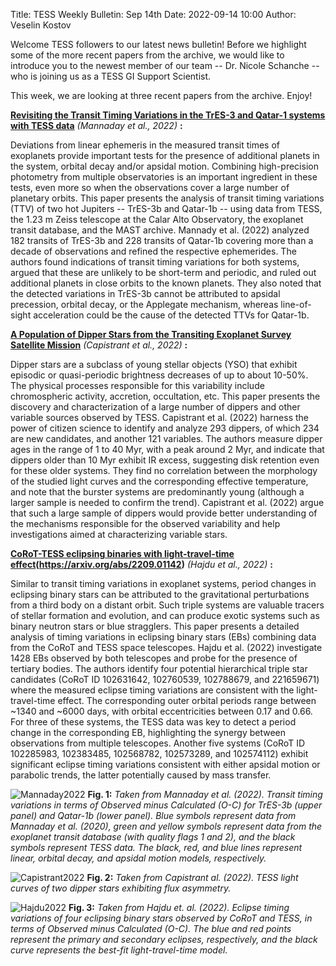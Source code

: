 Title: TESS Weekly Bulletin: Sep 14th
Date: 2022-09-14 10:00
Author: Veselin Kostov

Welcome TESS followers to our latest news bulletin! Before we highlight some of the more recent papers from the archive, we would like to introduce you to the newest member of our team -- Dr. Nicole Schanche -- who is joining us as a TESS GI Support Scientist.

This week, we are looking at three recent papers from the archive. Enjoy!

**[Revisiting the Transit Timing Variations in the TrES-3 and Qatar-1 systems with TESS data](https://arxiv.org/abs/2209.04080)** *(Mannaday et al., 2022)* **:**

Deviations from linear ephemeris in the measured transit times of exoplanets provide important tests for the presence of additional planets in the system, orbital decay and/or apsidal motion. Combining high-precision photometry from multiple observatories is an important ingredient in these tests, even more so when the observations cover a large number of planetary orbits. This paper presents the analysis of transit timing variations (TTV) of two hot Jupiters -- TrES-3b and Qatar-1b -- using data from TESS, the 1.23 m Zeiss telescope at the Calar Alto Observatory, the exoplanet transit database, and the MAST archive. Mannady et al. (2022) analyzed 182 transits of TrES-3b and 228 transits of Qatar-1b covering more than a decade of observations and refined the respective ephemerides. The authors found indications of transit timing variations for both systems, argued that these are unlikely to be short-term and periodic, and ruled out additional planets in close orbits to the known planets. They also noted that the detected variations in TrES-3b cannot be attributed to apsidal precession, orbital decay, or the Applegate mechanism, whereas line-of-sight acceleration could be the cause of the detected TTVs for Qatar-1b. 


**[A Population of Dipper Stars from the Transiting Exoplanet Survey Satellite Mission](https://arxiv.org/abs/2209.03379)** *(Capistrant et al., 2022)* **:**

Dipper stars are a subclass of young stellar objects (YSO) that exhibit episodic or quasi-periodic brightness decreases of up to about 10-50%. The physical processes responsible for this variability include chromospheric activity, accretion, occultation, etc. This paper presents the discovery and characterization of a large number of dippers and other variable sources observed by TESS. Capistrant et al. (2022) harness the power of citizen science to identify and analyze 293 dippers, of which 234 are new candidates, and another 121 variables. The authors measure dipper ages in the range of 1 to 40 Myr, with a peak around 2 Myr, and indicate that dippers older than 10 Myr exhibit IR excess, suggesting disk retention even for these older systems. They find no correlation between the morphology of the studied light curves and the corresponding effective temperature, and note that the burster systems are predominantly young (although a larger sample is needed to confirm the trend). Capistrant et al. (2022) argue that such a large sample of dippers would provide better understanding of the mechanisms responsible for the observed variability and help investigations aimed at characterizing variable stars. 


**[CoRoT-TESS eclipsing binaries with light-travel-time effect](https://arxiv.org/abs/2208.11721)(https://arxiv.org/abs/2209.01142)** *(Hajdu et al., 2022)* **:**

Similar to transit timing variations in exoplanet systems, period changes in eclipsing binary stars can be attributed to the gravitational perturbations from a third body on a distant orbit. Such triple systems are valuable tracers of stellar formation and evolution, and can produce exotic systems such as binary neutron stars or blue stragglers. This paper presents a detailed analysis of timing variations in eclipsing binary stars (EBs) combining data from the CoRoT and TESS space telescopes. Hajdu et al. (2022) investigate 1428 EBs observed by both telescopes and probe for the presence of tertiary bodies. The authors identify four potential hierarchical triple star candidates (CoRoT ID 102631642, 102760539, 102788679, and 221659671) where the measured eclipse timing variations are consistent with the light-travel-time effect. The corresponding outer orbital periods range between ~1340 and ~6000 days, with orbital eccentricities between 0.17 and 0.66. For three of these systems, the TESS data was key to detect a period change in the corresponding EB, highlighting the synergy between observations from multiple telescopes. Another five systems (CoRoT ID 102285983, 102383485, 102568782, 102573289, and 102574112) exhibit significant eclipse timing variations consistent with either apsidal motion or parabolic trends, the latter potentially caused by mass transfer. 

![Mannaday2022](images/Mannaday_2022_Fig4.png)
**Fig. 1:** *Taken from Mannaday et al. (2022). Transit timing variations in terms of Observed minus Calculated (O-C) for TrES-3b (upper panel) and Qatar-1b (lower panel). Blue symbols represent data from Mannaday et al. (2020), green and yellow symbols represent data from the exoplanet transit database (with quality flags 1 and 2), and the black symbols represent TESS data. The black, red, and blue lines represent linear, orbital decay, and apsidal motion models, respectively.*

![Capistrant2022](images/Capistrant_2022_Fig1)
**Fig. 2:** *Taken from Capistrant al. (2022). TESS light curves of two dipper stars exhibiting flux asymmetry.*

![Hajdu2022](images/Hajdu2022_Fig2.png)
**Fig. 3:** *Taken from Hajdu et. al. (2022). Eclipse timing variations of four eclipsing binary stars observed by CoRoT and TESS, in terms of Observed minus Calculated (O-C). The blue and red points represent the primary and secondary eclipses, respectively, and the black curve represents the best-fit light-travel-time model.*
